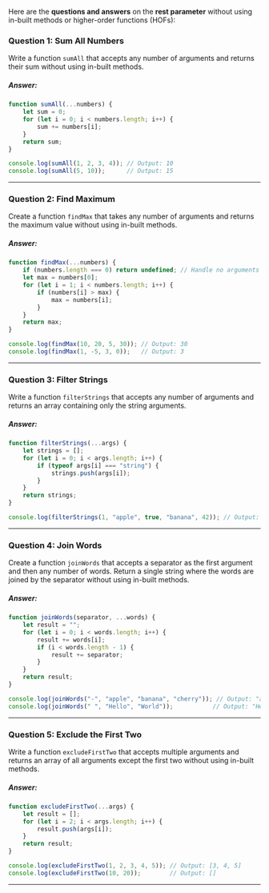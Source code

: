 Here are the **questions and answers** on the **rest parameter** without using in-built methods or higher-order functions (HOFs):

### Question 1: Sum All Numbers
Write a function `sumAll` that accepts any number of arguments and returns their sum without using in-built methods.

##### Answer:
```js
function sumAll(...numbers) {
    let sum = 0;
    for (let i = 0; i < numbers.length; i++) {
        sum += numbers[i];
    }
    return sum;
}

console.log(sumAll(1, 2, 3, 4)); // Output: 10
console.log(sumAll(5, 10));      // Output: 15
```
***

### Question 2: Find Maximum
Create a function `findMax` that takes any number of arguments and returns the maximum value without using in-built methods.

##### Answer:
```js
function findMax(...numbers) {
    if (numbers.length === 0) return undefined; // Handle no arguments case
    let max = numbers[0];
    for (let i = 1; i < numbers.length; i++) {
        if (numbers[i] > max) {
            max = numbers[i];
        }
    }
    return max;
}

console.log(findMax(10, 20, 5, 30)); // Output: 30
console.log(findMax(1, -5, 3, 0));   // Output: 3
```
***

### Question 3: Filter Strings
Write a function `filterStrings` that accepts any number of arguments and returns an array containing only the string arguments.

##### Answer:
```js
function filterStrings(...args) {
    let strings = [];
    for (let i = 0; i < args.length; i++) {
        if (typeof args[i] === "string") {
            strings.push(args[i]);
        }
    }
    return strings;
}

console.log(filterStrings(1, "apple", true, "banana", 42)); // Output: ["apple", "banana"]
```
***

### Question 4: Join Words
Create a function `joinWords` that accepts a separator as the first argument and then any number of words. Return a single string where the words are joined by the separator without using in-built methods.

##### Answer:
```js
function joinWords(separator, ...words) {
    let result = "";
    for (let i = 0; i < words.length; i++) {
        result += words[i];
        if (i < words.length - 1) {
            result += separator;
        }
    }
    return result;
}

console.log(joinWords("-", "apple", "banana", "cherry")); // Output: "apple-banana-cherry"
console.log(joinWords(" ", "Hello", "World"));           // Output: "Hello World"
```
***

### Question 5: Exclude the First Two

Write a function `excludeFirstTwo` that accepts multiple arguments and returns an array of all arguments except the first two without using in-built methods.

##### Answer:
```js
function excludeFirstTwo(...args) {
    let result = [];
    for (let i = 2; i < args.length; i++) {
        result.push(args[i]);
    }
    return result;
}

console.log(excludeFirstTwo(1, 2, 3, 4, 5)); // Output: [3, 4, 5]
console.log(excludeFirstTwo(10, 20));        // Output: []
```
***
